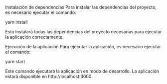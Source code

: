 Instalación de dependencias
Para instalar las dependencias del proyecto, es necesario ejecutar el comando:

yarn install

Esto instalará todas las dependencias del proyecto necesarias para ejecutar la aplicación correctamente.

Ejecución de la aplicación
Para ejecutar la aplicación, es necesario ejecutar el comando:

yarn start

Este comando ejecutará la aplicación en modo de desarrollo. La aplicación estará disponible en
http://localhost:3000.
